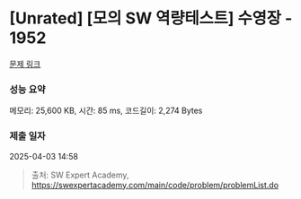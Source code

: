 # [Unrated] [모의 SW 역량테스트] 수영장 - 1952 

[문제 링크](https://swexpertacademy.com/main/code/problem/problemDetail.do?contestProbId=AV5PpFQaAQMDFAUq) 

### 성능 요약

메모리: 25,600 KB, 시간: 85 ms, 코드길이: 2,274 Bytes

### 제출 일자

2025-04-03 14:58



> 출처: SW Expert Academy, https://swexpertacademy.com/main/code/problem/problemList.do